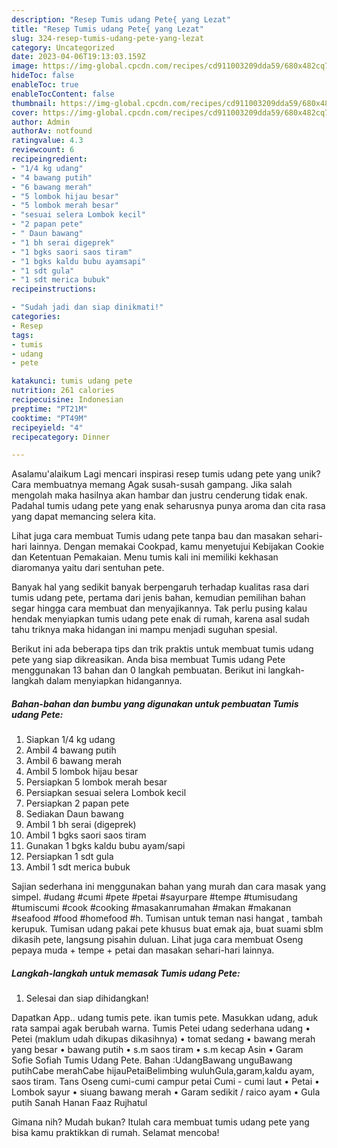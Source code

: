 ```yaml
---
description: "Resep Tumis udang Pete{ yang Lezat"
title: "Resep Tumis udang Pete{ yang Lezat"
slug: 324-resep-tumis-udang-pete-yang-lezat
category: Uncategorized
date: 2023-04-06T19:13:03.159Z
image: https://img-global.cpcdn.com/recipes/cd911003209dda59/680x482cq70/tumis-udang-pete-foto-resep-utama.jpg
hideToc: false
enableToc: true
enableTocContent: false
thumbnail: https://img-global.cpcdn.com/recipes/cd911003209dda59/680x482cq70/tumis-udang-pete-foto-resep-utama.jpg
cover: https://img-global.cpcdn.com/recipes/cd911003209dda59/680x482cq70/tumis-udang-pete-foto-resep-utama.jpg
author: Admin
authorAv: notfound
ratingvalue: 4.3
reviewcount: 6
recipeingredient:
- "1/4 kg udang"
- "4 bawang putih"
- "6 bawang merah"
- "5 lombok hijau besar"
- "5 lombok merah besar"
- "sesuai selera Lombok kecil"
- "2 papan pete"
- " Daun bawang"
- "1 bh serai digeprek"
- "1 bgks saori saos tiram"
- "1 bgks kaldu bubu ayamsapi"
- "1 sdt gula"
- "1 sdt merica bubuk"
recipeinstructions:

- "Sudah jadi dan siap dinikmati!"
categories:
- Resep
tags:
- tumis
- udang
- pete

katakunci: tumis udang pete 
nutrition: 261 calories
recipecuisine: Indonesian
preptime: "PT21M"
cooktime: "PT49M"
recipeyield: "4"
recipecategory: Dinner

---
```



Asalamu'alaikum Lagi mencari inspirasi resep tumis udang pete yang unik? Cara membuatnya memang Agak susah-susah gampang. Jika salah mengolah maka hasilnya akan hambar dan justru cenderung tidak enak. Padahal tumis udang pete yang enak seharusnya punya aroma dan cita rasa yang dapat memancing selera kita.


Lihat juga cara membuat Tumis udang pete tanpa bau dan masakan sehari-hari lainnya. Dengan memakai Cookpad, kamu menyetujui Kebijakan Cookie dan Ketentuan Pemakaian. Menu tumis kali ini memiliki kekhasan diaromanya yaitu dari sentuhan pete.

Banyak hal yang sedikit banyak berpengaruh terhadap kualitas rasa dari tumis udang pete, pertama dari jenis bahan, kemudian pemilihan bahan segar hingga cara membuat dan menyajikannya. Tak perlu pusing kalau hendak menyiapkan tumis udang pete enak di rumah, karena asal sudah tahu triknya maka hidangan ini mampu menjadi suguhan spesial.


Berikut ini ada beberapa tips dan trik praktis untuk membuat tumis udang pete yang siap dikreasikan. Anda bisa membuat Tumis udang Pete menggunakan 13 bahan dan 0 langkah pembuatan. Berikut ini langkah-langkah dalam menyiapkan hidangannya.

<!--inarticleads1-->

##### Bahan-bahan dan bumbu yang digunakan untuk pembuatan Tumis udang Pete:

1. Siapkan 1/4 kg udang
1. Ambil 4 bawang putih
1. Ambil 6 bawang merah
1. Ambil 5 lombok hijau besar
1. Persiapkan 5 lombok merah besar
1. Persiapkan sesuai selera Lombok kecil
1. Persiapkan 2 papan pete
1. Sediakan  Daun bawang
1. Ambil 1 bh serai (digeprek)
1. Ambil 1 bgks saori saos tiram
1. Gunakan 1 bgks kaldu bubu ayam/sapi
1. Persiapkan 1 sdt gula
1. Ambil 1 sdt merica bubuk


Sajian sederhana ini menggunakan bahan yang murah dan cara masak yang simpel. #udang #cumi #pete #petai #sayurpare #tempe #tumisudang #tumiscumi #cook #cooking #masakanrumahan #makan #makanan #seafood #food #homefood #h. Tumisan untuk teman nasi hangat , tambah kerupuk. Tumisan udang pakai pete khusus buat emak aja, buat suami sblm dikasih pete, langsung pisahin duluan. Lihat juga cara membuat Oseng pepaya muda + tempe + petai dan masakan sehari-hari lainnya. 

<!--inarticleads2-->

##### Langkah-langkah untuk memasak Tumis udang Pete:


1. Selesai dan siap dihidangkan!

Dapatkan App.. udang tumis pete. ikan tumis pete. Masukkan udang, aduk rata sampai agak berubah warna. Tumis Petei udang sederhana udang • Petei (maklum udah dikupas dikasihnya) • tomat sedang • bawang merah yang besar • bawang putih • s.m saos tiram • s.m kecap Asin • Garam Sofie Sofiah Tumis Udang Pete. Bahan :UdangBawang unguBawang putihCabe merahCabe hijauPetaiBelimbing wuluhGula,garam,kaldu ayam, saos tiram. Tans Oseng cumi-cumi campur petai Cumi - cumi laut • Petai • Lombok sayur • siuang bawang merah • Garam sedikit / raico ayam • Gula putih Sanah Hanan Faaz Rujhatul 

Gimana nih? Mudah bukan? Itulah cara membuat tumis udang pete yang bisa kamu praktikkan di rumah. Selamat mencoba!

